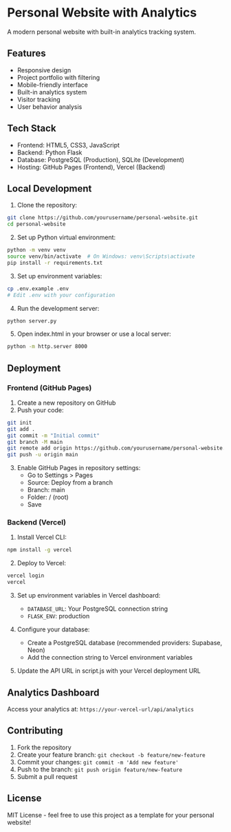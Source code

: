 # Personal Website with Analytics

A modern personal website with built-in analytics tracking system.

## Features

- Responsive design
- Project portfolio with filtering
- Mobile-friendly interface
- Built-in analytics system
- Visitor tracking
- User behavior analysis

## Tech Stack

- Frontend: HTML5, CSS3, JavaScript
- Backend: Python Flask
- Database: PostgreSQL (Production), SQLite (Development)
- Hosting: GitHub Pages (Frontend), Vercel (Backend)

## Local Development

1. Clone the repository:
```bash
git clone https://github.com/yourusername/personal-website.git
cd personal-website
```

2. Set up Python virtual environment:
```bash
python -m venv venv
source venv/bin/activate  # On Windows: venv\Scripts\activate
pip install -r requirements.txt
```

3. Set up environment variables:
```bash
cp .env.example .env
# Edit .env with your configuration
```

4. Run the development server:
```bash
python server.py
```

5. Open index.html in your browser or use a local server:
```bash
python -m http.server 8000
```

## Deployment

### Frontend (GitHub Pages)

1. Create a new repository on GitHub
2. Push your code:
```bash
git init
git add .
git commit -m "Initial commit"
git branch -M main
git remote add origin https://github.com/yourusername/personal-website.git
git push -u origin main
```

3. Enable GitHub Pages in repository settings:
   - Go to Settings > Pages
   - Source: Deploy from a branch
   - Branch: main
   - Folder: / (root)
   - Save

### Backend (Vercel)

1. Install Vercel CLI:
```bash
npm install -g vercel
```

2. Deploy to Vercel:
```bash
vercel login
vercel
```

3. Set up environment variables in Vercel dashboard:
   - `DATABASE_URL`: Your PostgreSQL connection string
   - `FLASK_ENV`: production

4. Configure your database:
   - Create a PostgreSQL database (recommended providers: Supabase, Neon)
   - Add the connection string to Vercel environment variables

5. Update the API URL in script.js with your Vercel deployment URL

## Analytics Dashboard

Access your analytics at: `https://your-vercel-url/api/analytics`

## Contributing

1. Fork the repository
2. Create your feature branch: `git checkout -b feature/new-feature`
3. Commit your changes: `git commit -m 'Add new feature'`
4. Push to the branch: `git push origin feature/new-feature`
5. Submit a pull request

## License

MIT License - feel free to use this project as a template for your personal website!
